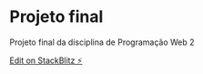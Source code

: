 # Projeto final

Projeto final da disciplina de Programação Web 2


[Edit on StackBlitz ⚡️](https://stackblitz.com/edit/vitejs-vite-fsfvtx)

